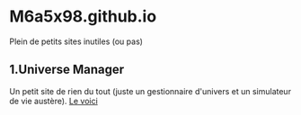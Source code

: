 # M6a5x98.github.io
Plein de petits sites inutiles (ou pas)
## 1.Universe Manager
Un petit site de rien du tout (juste un gestionnaire d'univers et un simulateur de vie austère). [Le voici](https://m6a5x98.github.io/Univermanager/index.htm)
